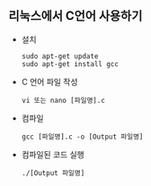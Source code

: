 ## **리눅스에서 C언어 사용하기**

- 설치
    ```
    sudo apt-get update
    sudo apt-get install gcc
    ```

- C 언어 파일 작성
    ```
    vi 또는 nano [파일명].c
    ```

- 컴파일
    ```
    gcc [파일명].c -o [Output 파일명]
    ```

- 컴파일된 코드 실행
    ```
    ./[Output 파일명]
    ```
